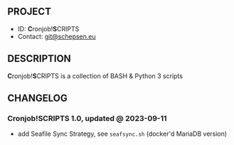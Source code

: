## PROJECT ##

* ID: **C**ronjob!**S**CRIPTS
* Contact: git@schepsen.eu

## DESCRIPTION ##

**C**ronjob!**S**CRIPTS is a collection of BASH & Python 3 scripts

## CHANGELOG ##

### Cronjob!SCRIPTS 1.0, updated @ 2023-09-11 ###

* add Seafile Sync Strategy, see `seafsync.sh` (docker'd MariaDB version)
